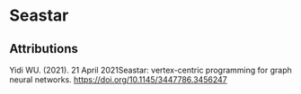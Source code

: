 # Seastar

## Attributions

Yidi WU. (2021). 21 April 2021Seastar: vertex-centric programming for graph neural networks. https://doi.org/10.1145/3447786.3456247
